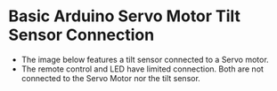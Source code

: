 # Basic Arduino Servo Motor Tilt Sensor Connection

- The image below features a tilt sensor connected to a Servo motor.
- The remote control and LED have limited connection. Both are not connected to the Servo Motor nor the tilt sensor.
